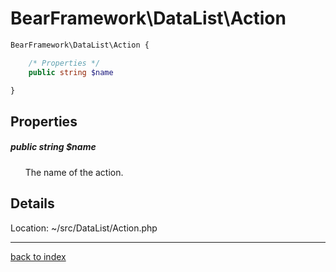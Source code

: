 # BearFramework\DataList\Action

```php
BearFramework\DataList\Action {

	/* Properties */
	public string $name

}
```

## Properties

##### public string $name

&nbsp;&nbsp;&nbsp;&nbsp;&nbsp;&nbsp;The name of the action.

## Details

Location: ~/src/DataList/Action.php

---

[back to index](index.md)

